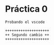  # Práctica 0

    Probando el vscode

    ++++++++++++++++++++
    ++ Segundo cambio ++
    ++++++++++++++++++++